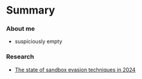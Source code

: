 # Summary

### About me

* suspiciously empty


### Research

* [The state of sandbox evasion techniques in 2024](posts/sandbox-evasion-in-2024/sandboxes.md)



